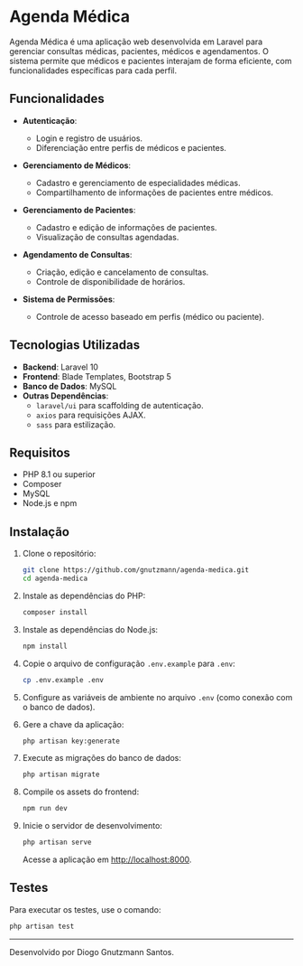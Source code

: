# Agenda Médica

Agenda Médica é uma aplicação web desenvolvida em Laravel para gerenciar consultas médicas, pacientes, médicos e agendamentos. O sistema permite que médicos e pacientes interajam de forma eficiente, com funcionalidades específicas para cada perfil.

## Funcionalidades

- **Autenticação**:

  - Login e registro de usuários.
  - Diferenciação entre perfis de médicos e pacientes.

- **Gerenciamento de Médicos**:

  - Cadastro e gerenciamento de especialidades médicas.
  - Compartilhamento de informações de pacientes entre médicos.

- **Gerenciamento de Pacientes**:

  - Cadastro e edição de informações de pacientes.
  - Visualização de consultas agendadas.

- **Agendamento de Consultas**:

  - Criação, edição e cancelamento de consultas.
  - Controle de disponibilidade de horários.

- **Sistema de Permissões**:
  - Controle de acesso baseado em perfis (médico ou paciente).

## Tecnologias Utilizadas

- **Backend**: Laravel 10
- **Frontend**: Blade Templates, Bootstrap 5
- **Banco de Dados**: MySQL
- **Outras Dependências**:
  - `laravel/ui` para scaffolding de autenticação.
  - `axios` para requisições AJAX.
  - `sass` para estilização.

## Requisitos

- PHP 8.1 ou superior
- Composer
- MySQL
- Node.js e npm

## Instalação

1. Clone o repositório:

   ```bash
   git clone https://github.com/gnutzmann/agenda-medica.git
   cd agenda-medica
   ```

2. Instale as dependências do PHP:

   ```bash
   composer install
   ```

3. Instale as dependências do Node.js:

   ```bash
   npm install
   ```

4. Copie o arquivo de configuração `.env.example` para `.env`:

   ```bash
   cp .env.example .env
   ```

5. Configure as variáveis de ambiente no arquivo `.env` (como conexão com o banco de dados).

6. Gere a chave da aplicação:

   ```bash
   php artisan key:generate
   ```

7. Execute as migrações do banco de dados:

   ```bash
   php artisan migrate
   ```

8. Compile os assets do frontend:

   ```bash
   npm run dev
   ```

9. Inicie o servidor de desenvolvimento:

   ```bash
   php artisan serve
   ```

   Acesse a aplicação em [http://localhost:8000](http://localhost:8000).

## Testes

Para executar os testes, use o comando:

```bash
php artisan test
```
--- 

Desenvolvido por Diogo Gnutzmann Santos.
